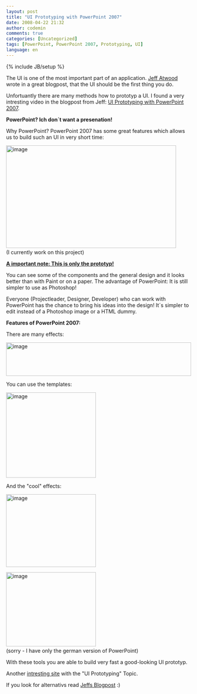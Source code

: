 ```yaml
---
layout: post
title: "UI Prototyping with PowerPoint 2007"
date: 2008-04-22 21:32
author: codemin
comments: true
categories: [Uncategorized]
tags: [PowerPoint, PowerPoint 2007, Prototyping, UI]
language: en
---
```

{% include JB/setup %}
<p>The UI is one of the most important part of an application. <a href="http://www.codinghorror.com/blog/archives/001091.html">Jeff Atwood</a> wrote in a great blogpost, that the UI should be the first thing you do.</p>  <p>Unfortuantly there are many methods how to prototyp a UI. I found a very intresting video in the blogpost from Jeff: <a href="http://www.microsoft.com/expression/events-training/globalevent/player/Default.html?South-Korea_Manuel-Clement_Keynote_Wireframe-Prototyping-Using-PowerPoint-2007=Manuel_Clement=Wireframe-Prototyping_Using_PowerPoint_2007">UI Prototyping with PowerPoint 2007</a>.</p>  <p><strong>PowerPoint? Ich don&#180;t want a presenation!</strong></p>  <p>Why PowerPoint? PowerPoint 2007 has some great features which allows us to build such an UI in very short time:</p>  <p><a href="http://code-inside.de/blog-in/wp-content/uploads/image13.png"><img style="border-top-width: 0px; border-left-width: 0px; border-bottom-width: 0px; border-right-width: 0px" height="279" alt="image" src="http://code-inside.de/blog-in/wp-content/uploads/image-thumb13.png" width="462" border="0" /></a>&#160;&#160; <br />(I currently work on this project)</p>  <p><strong><u>A important note: This is only the prototyp!</u></strong></p>  <p>You can see some of the components and the general design and it looks better than with Paint or on a paper. The advantage of PowerPoint: It is still simpler to use as Photoshop!</p>  <p>Everyone (Projectleader, Designer, Developer) who can work with PowerPoint has the chance to bring his ideas into the design! It&#180;s simpler to edit instead of a Photoshop image or a HTML dummy.</p>  <p><strong>Features of PowerPoint 2007:</strong></p>  <p>There are many effects:</p>  <p><a href="http://code-inside.de/blog-in/wp-content/uploads/image14.png"><img style="border-top-width: 0px; border-left-width: 0px; border-bottom-width: 0px; border-right-width: 0px" height="91" alt="image" src="http://code-inside.de/blog-in/wp-content/uploads/image-thumb14.png" width="503" border="0" /></a> </p>  <p>You can use the templates:</p>  <p><a href="http://code-inside.de/blog-in/wp-content/uploads/image15.png"><img style="border-top-width: 0px; border-left-width: 0px; border-bottom-width: 0px; border-right-width: 0px" height="232" alt="image" src="http://code-inside.de/blog-in/wp-content/uploads/image-thumb15.png" width="244" border="0" /></a> </p>  <p>And the &quot;cool&quot; effects:</p>  <p><a href="http://code-inside.de/blog-in/wp-content/uploads/image16.png"><img style="border-top-width: 0px; border-left-width: 0px; border-bottom-width: 0px; border-right-width: 0px" height="198" alt="image" src="http://code-inside.de/blog-in/wp-content/uploads/image-thumb16.png" width="244" border="0" /></a> </p>  <p><a href="http://code-inside.de/blog-in/wp-content/uploads/image17.png"><img style="border-top-width: 0px; border-left-width: 0px; border-bottom-width: 0px; border-right-width: 0px" height="202" alt="image" src="http://code-inside.de/blog-in/wp-content/uploads/image-thumb17.png" width="244" border="0" /></a>&#160; <br />(sorry - I have only the german version of PowerPoint)</p>  <p>With these tools you are able to build very fast a good-looking UI prototyp.</p>  <p>Another <a href="http://dotnet.org.za/cjlotz/archive/2008/04/08/ui-prototyping-tools.aspx">intresting site</a> with the &quot;UI Prototyping&quot; Topic.</p>  <p>If you look for alternativs read <a href="http://www.codinghorror.com/blog/archives/001091.html">Jeffs Blogpost</a> :)</p>
